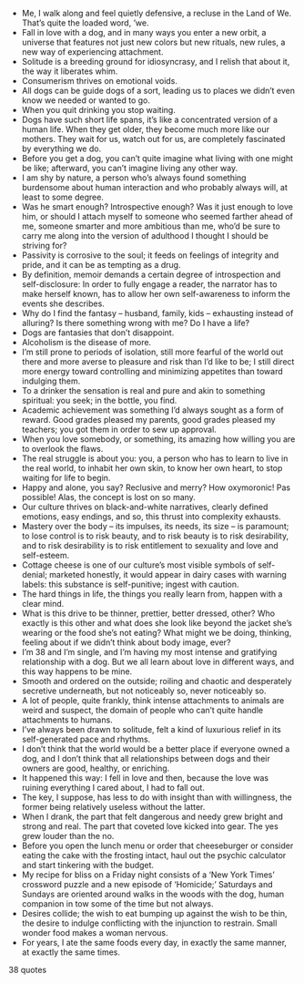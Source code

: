  - Me, I walk along and feel quietly defensive, a recluse in the Land of We. That’s quite the loaded word, ’we.
 - Fall in love with a dog, and in many ways you enter a new orbit, a universe that features not just new colors but new rituals, new rules, a new way of experiencing attachment.
 - Solitude is a breeding ground for idiosyncrasy, and I relish that about it, the way it liberates whim.
 - Consumerism thrives on emotional voids.
 - All dogs can be guide dogs of a sort, leading us to places we didn’t even know we needed or wanted to go.
 - When you quit drinking you stop waiting.
 - Dogs have such short life spans, it’s like a concentrated version of a human life. When they get older, they become much more like our mothers. They wait for us, watch out for us, are completely fascinated by everything we do.
 - Before you get a dog, you can’t quite imagine what living with one might be like; afterward, you can’t imagine living any other way.
 - I am shy by nature, a person who’s always found something burdensome about human interaction and who probably always will, at least to some degree.
 - Was he smart enough? Introspective enough? Was it just enough to love him, or should I attach myself to someone who seemed farther ahead of me, someone smarter and more ambitious than me, who’d be sure to carry me along into the version of adulthood I thought I should be striving for?
 - Passivity is corrosive to the soul; it feeds on feelings of integrity and pride, and it can be as tempting as a drug.
 - By definition, memoir demands a certain degree of introspection and self-disclosure: In order to fully engage a reader, the narrator has to make herself known, has to allow her own self-awareness to inform the events she describes.
 - Why do I find the fantasy – husband, family, kids – exhausting instead of alluring? Is there something wrong with me? Do I have a life?
 - Dogs are fantasies that don’t disappoint.
 - Alcoholism is the disease of more.
 - I’m still prone to periods of isolation, still more fearful of the world out there and more averse to pleasure and risk than I’d like to be; I still direct more energy toward controlling and minimizing appetites than toward indulging them.
 - To a drinker the sensation is real and pure and akin to something spiritual: you seek; in the bottle, you find.
 - Academic achievement was something I’d always sought as a form of reward. Good grades pleased my parents, good grades pleased my teachers; you got them in order to sew up approval.
 - When you love somebody, or something, its amazing how willing you are to overlook the flaws.
 - The real struggle is about you: you, a person who has to learn to live in the real world, to inhabit her own skin, to know her own heart, to stop waiting for life to begin.
 - Happy and alone, you say? Reclusive and merry? How oxymoronic! Pas possible! Alas, the concept is lost on so many.
 - Our culture thrives on black-and-white narratives, clearly defined emotions, easy endings, and so, this thrust into complexity exhausts.
 - Mastery over the body – its impulses, its needs, its size – is paramount; to lose control is to risk beauty, and to risk beauty is to risk desirability, and to risk desirability is to risk entitlement to sexuality and love and self-esteem.
 - Cottage cheese is one of our culture’s most visible symbols of self-denial; marketed honestly, it would appear in dairy cases with warning labels: this substance is self-punitive; ingest with caution.
 - The hard things in life, the things you really learn from, happen with a clear mind.
 - What is this drive to be thinner, prettier, better dressed, other? Who exactly is this other and what does she look like beyond the jacket she’s wearing or the food she’s not eating? What might we be doing, thinking, feeling about if we didn’t think about body image, ever?
 - I’m 38 and I’m single, and I’m having my most intense and gratifying relationship with a dog. But we all learn about love in different ways, and this way happens to be mine.
 - Smooth and ordered on the outside; roiling and chaotic and desperately secretive underneath, but not noticeably so, never noticeably so.
 - A lot of people, quite frankly, think intense attachments to animals are weird and suspect, the domain of people who can’t quite handle attachments to humans.
 - I’ve always been drawn to solitude, felt a kind of luxurious relief in its self-generated pace and rhythms.
 - I don’t think that the world would be a better place if everyone owned a dog, and I don’t think that all relationships between dogs and their owners are good, healthy, or enriching.
 - It happened this way: I fell in love and then, because the love was ruining everything I cared about, I had to fall out.
 - The key, I suppose, has less to do with insight than with willingness, the former being relatively useless without the latter.
 - When I drank, the part that felt dangerous and needy grew bright and strong and real. The part that coveted love kicked into gear. The yes grew louder than the no.
 - Before you open the lunch menu or order that cheeseburger or consider eating the cake with the frosting intact, haul out the psychic calculator and start tinkering with the budget.
 - My recipe for bliss on a Friday night consists of a ‘New York Times’ crossword puzzle and a new episode of ‘Homicide;’ Saturdays and Sundays are oriented around walks in the woods with the dog, human companion in tow some of the time but not always.
 - Desires collide; the wish to eat bumping up against the wish to be thin, the desire to indulge conflicting with the injunction to restrain. Small wonder food makes a woman nervous.
 - For years, I ate the same foods every day, in exactly the same manner, at exactly the same times.

38 quotes